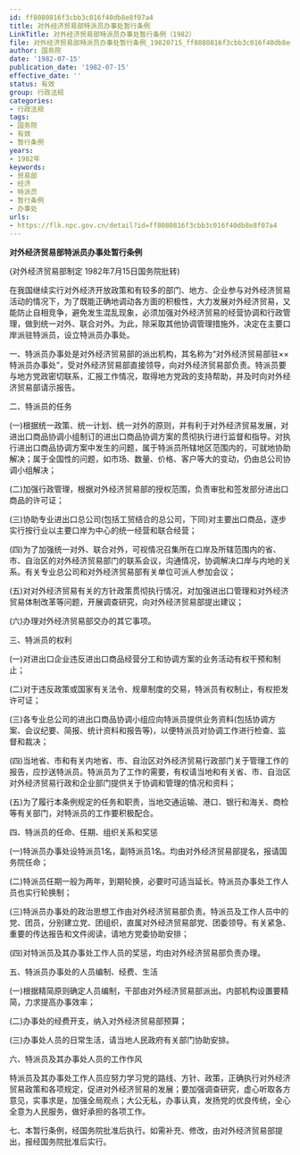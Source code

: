 ```yaml
---
id: ff8080816f3cbb3c016f40db8e8f07a4
title: 对外经济贸易部特派员办事处暂行条例
LinkTitle: 对外经济贸易部特派员办事处暂行条例（1982）
file: 对外经济贸易部特派员办事处暂行条例_19820715_ff8080816f3cbb3c016f40db8e8f07a4.docx
author: 国务院
date: '1982-07-15'
publication_date: '1982-07-15'
effective_date: ''
status: 有效
group: 行政法规
categories:
- 行政法规
tags:
- 国务院
- 有效
- 暂行条例
years:
- 1982年
keywords:
- 贸易部
- 经济
- 特派员
- 暂行条例
- 办事处
urls:
- https://flk.npc.gov.cn/detail?id=ff8080816f3cbb3c016f40db8e8f07a4
---
```


**对外经济贸易部特派员办事处暂行条例**

(对外经济贸易部制定 1982年7月15日国务院批转)

在我国继续实行对外经济开放政策和有较多的部门、地方、企业参与对外经济贸易活动的情况下，为了既能正确地调动各方面的积极性，大力发展对外经济贸易，又能防止自相竞争，避免发生混乱现象，必须加强对外经济贸易的经营协调和行政管理，做到统一对外、联合对外。为此，除采取其他协调管理措施外，决定在主要口岸派驻特派员，设立特派员办事处。

一、特派员办事处是对外经济贸易部的派出机构，其名称为“对外经济贸易部驻××特派员办事处”，受对外经济贸易部直接领导，向对外经济贸易部负责。特派员要与地方党政密切联系，汇报工作情况，取得地方党政的支持帮助，并及时向对外经济贸易部请示报告。

二、特派员的任务

(一)根据统一政策、统一计划、统一对外的原则，并有利于对外经济贸易发展，对进出口商品协调小组制订的进出口商品协调方案的贯彻执行进行监督和指导。对执行进出口商品协调方案中发生的问题，属于特派员所辖地区范围内的，可就地协助解决；属于全国性的问题，如市场、数量、价格、客户等大的变动，仍由总公司协调小组解决；

(二)加强行政管理，根据对外经济贸易部的授权范围，负责审批和签发部分进出口商品的许可证；

(三)协助专业进出口总公司(包括工贸结合的总公司，下同)对主要出口商品，逐步实行按行业以主要口岸为中心的统一经营和联合经营；

(四)为了加强统一对外、联合对外，可视情况召集所在口岸及所辖范围内的省、市、自治区的对外经济贸易部门的联系会议，沟通情况，协调解决口岸与内地的关系。有关专业总公司和对外经济贸易部有关单位可派人参加会议；

(五)对对外经济贸易有关的方针政策贯彻执行情况，对加强进出口管理和对外经济贸易体制改革等问题，开展调查研究，向对外经济贸易部提出建议；

(六)办理对外经济贸易部交办的其它事项。

三、特派员的权利

(一)对进出口企业违反进出口商品经营分工和协调方案的业务活动有权干预和制止；

(二)对于违反政策或国家有关法令、规章制度的交易，特派员有权制止，有权拒发许可证；

(三)各专业总公司的进出口商品协调小组应向特派员提供业务资料(包括协调方案、会议纪要、简报、统计资料和报告等)，以便特派员对协调工作进行检查、监督和裁决；

(四)当地省、市和有关内地省、市、自治区对外经济贸易行政部门关于管理工作的报告，应抄送特派员。特派员为了工作的需要，有权请当地和有关省、市、自治区对外经济贸易行政和企业部门提供关于协调和管理的情况和资料；

(五)为了履行本条例规定的任务和职责，当地交通运输、港口、银行和海关、商检等有关部门，对特派员的工作要积极配合。

四、特派员的任命、任期、组织关系和奖惩

(一)特派员办事处设特派员1名，副特派员1名。均由对外经济贸易部提名，报请国务院任命；

(二)特派员任期一般为两年，到期轮换，必要时可适当延长。特派员办事处工作人员也实行轮换制；

(三)特派员办事处的政治思想工作由对外经济贸易部负责。特派员及工作人员中的党、团员，分别建立党、团组织，直属对外经济贸易部党、团委领导。有关紧急、重要的传达报告和文件阅读，请地方党委协助安排；

(四)对特派员及其办事处工作人员的奖惩，均由对外经济贸易部负责办理。

五、特派员办事处的人员编制、经费、生活

(一)根据精简原则确定人员编制，干部由对外经济贸易部派出。内部机构设置要精简，力求提高办事效率；

(二)办事处的经费开支，纳入对外经济贸易部预算；

(三)办事处人员的日常生活，请当地人民政府有关部门协助安排。

六、特派员及其办事处人员的工作作风

特派员及其办事处工作人员应努力学习党的路线、方针、政策，正确执行对外经济贸易政策和各项规定，促进对外经济贸易的发展；要加强调查研究，虚心听取各方意见，实事求是，加强全局观点；大公无私，办事认真，发扬党的优良传统，全心全意为人民服务，做好承担的各项工作。

七、本暂行条例，经国务院批准后执行。如需补充、修改，由对外经济贸易部提出，报经国务院批准后实行。
